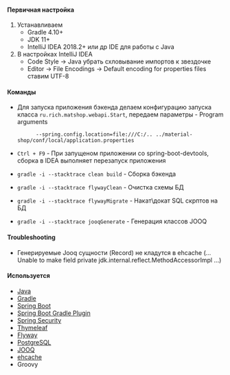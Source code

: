 #### Первичная настройка
1. Устанавливаем
    - Gradle 4.10+
    - JDK 11+
    - IntelliJ IDEA 2018.2+ или др IDE для работы с Java
3. В настройках IntelliJ IDEA
    - Code Style -> Java убрать схловывание импортов к звездочке
    - Editor -> File Encodings -> Default encoding for properties files ставим UTF-8

#### Команды
* Для запуска приложения бэкенда делаем конфигурацию запуска класса `ru.rich.matshop.webapi.Start`,
       передаем параметры
       - Program arguments

            --spring.config.location=file:///C:/.. ../material-shop/conf/local/application.properties

* `Ctrl + F9` - При запущеном приложении со spring-boot-devtools, сборка в IDEA выполняет перезапуск приложения
* `gradle -i --stacktrace clean build` - Сборка бэкенда
* `gradle -i --stacktrace flywayClean` - Очистка схемы БД
* `gradle -i --stacktrace flywayMigrate` - Накат\докат SQL скрптов на БД
* `gradle -i --stacktrace jooqGenerate` - Генерация классов JOOQ

#### Troubleshooting
- Генерируемые Jooq сущности (Record) не кладутся в ehcache (... Unable to make field private jdk.internal.reflect.MethodAccessorImpl ...)

#### Используется
* [Java](https://www.oracle.com/technetwork/java/javase/downloads/index.html)
* [Gradle](https://docs.gradle.org/current/userguide)
* [Spring Boot](https://docs.spring.io/spring-boot/docs/current/reference/htmlsingle)
* [Spring Boot Gradle Plugin](https://docs.spring.io/spring-boot/docs/2.0.5.RELEASE/gradle-plugin/reference/html/)
* [Spring Security](https://spring.io/guides/gs/securing-web/)
* [Thymeleaf](https://www.thymeleaf.org/)
* [Flyway](https://flywaydb.org/documentation/database/postgresql)
* [PostgreSQL](https://www.postgresql.org/)
* [JOOQ](https://www.jooq.org/doc/3.11/manual/)
* [ehcache](http://www.ehcache.org/documentation/3.0/xml.html)
* Groovy



